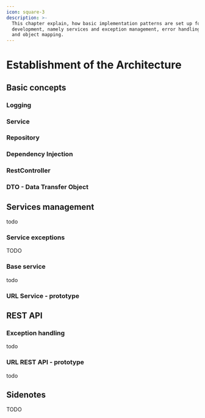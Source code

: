 ```yaml
---
icon: square-3
description: >-
  This chapter explain, how basic implementation patterns are set up for further
  development, namely services and exception management, error handling, logging
  and object mapping.
---
```


# Establishment of the Architecture

## Basic concepts

### Logging

### Service

### Repository

### Dependency Injection

### RestController

### DTO - Data Transfer Object

## Services management

todo

### Service exceptions

TODO

### Base service

todo

### URL Service - prototype

## REST API

### Exception handling

todo

### URL REST API - prototype

todo

## Sidenotes

TODO

